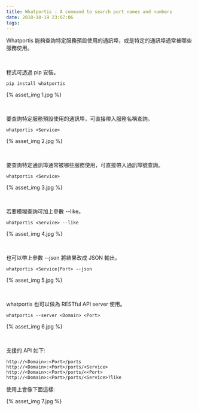 ```yaml
---
title: Whatportis - A command to search port names and numbers
date: 2018-10-19 23:07:06
tags:
---
```


Whatportis 能夠查詢特定服務預設使用的通訊埠，或是特定的通訊埠通常被哪些服務使用。  

<!-- more -->

</br>


程式可透過 pip 安裝。  

    pip install whatportis

{% asset_img 1.jpg %}

</br>


要查詢特定服務預設使用的通訊埠，可直接帶入服務名稱查詢。  

    whatportis <Service>

{% asset_img 2.jpg %}

</br>


要查詢特定通訊埠通常被哪些服務使用，可直接帶入通訊埠號查詢。  

    whatportis <Service>

{% asset_img 3.jpg %}

</br>


若要模糊查詢可加上參數 --like。  

    whatportis <Service> --like

{% asset_img 4.jpg %}

</br>


也可以帶上參數 --json 將結果改成 JSON 輸出。  

    whatportis <Service|Port> --json

{% asset_img 5.jpg %}

</br>


whatportis 也可以做為 RESTful API server 使用。  

    whatportis --server <Domain> <Port>

{% asset_img 6.jpg %}

</br>


支援的 API 如下:  

    http://<Domain>:<Port>/ports
    http://<Domain>:<Port>/ports/<Service>
    http://<Domain>:<Port>/ports/<<Port>
    http://<Domain>:<Port>/ports/<Service>?like


使用上會像下面這樣:  

{% asset_img 7.jpg %}
